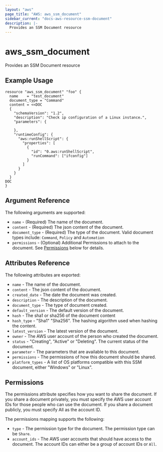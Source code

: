 ```yaml
---
layout: "aws"
page_title: "AWS: aws_ssm_document"
sidebar_current: "docs-aws-resource-ssm-document"
description: |-
  Provides an SSM Document resource
---
```


# aws\_ssm\_document

Provides an SSM Document resource

## Example Usage

```
resource "aws_ssm_document" "foo" {
  name    = "test_document"
  document_type = "Command"
  content = <<DOC
  {
    "schemaVersion": "1.2",
    "description": "Check ip configuration of a Linux instance.",
    "parameters": {

    },
    "runtimeConfig": {
      "aws:runShellScript": {
        "properties": [
          {
            "id": "0.aws:runShellScript",
            "runCommand": ["ifconfig"]
          }
        ]
      }
    }
  }
DOC
}
```

## Argument Reference

The following arguments are supported:

* `name` - (Required) The name of the document.
* `content` - (Required) The json content of the document.
* `document_type` - (Required) The type of the document. Valid document types include: `Command`, `Policy` and `Automation`
* `permissions` - (Optional) Additional Permissions to attach to the document. See [Permissions](#permissions) below for details.

## Attributes Reference

The following attributes are exported:

* `name` - The name of the document.
* `content` -  The json content of the document.
* `created_date` - The date the document was created.
* `description` - The description of the document.
* `document_type` - The type of document created.
* `default_version` - The default version of the document.
* `hash` - The sha1 or sha256 of the document content
* `hash_type` - "Sha1" "Sha256". The hashing algorithm used when hashing the content.
* `latest_version` - The latest version of the document.
* `owner` - The AWS user account of the person who created the document.
* `status` - "Creating", "Active" or "Deleting". The current status of the document.
* `parameter` - The parameters that are available to this document.
* `permissions` - The permissions of how this document should be shared.
* `platform_types` - A list of OS platforms compatible with this SSM document, either "Windows" or "Linux".

## Permissions

The permissions attribute specifies how you want to share the document. If you share a document privately,
you must specify the AWS user account IDs for those people who can use the document. If you share a document
publicly, you must specify All as the account ID.

The permissions mapping supports the following:

* `type` - The permission type for the document. The permission type can be `Share`.
* `account_ids` - The AWS user accounts that should have access to the document. The account IDs can either be a group of account IDs or `All`.
